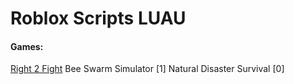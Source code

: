 # Roblox Scripts LUAU
#### Games:

[Right 2 Fight](https://roblox.com/games)
Bee Swarm Simulator [1]
Natural Disaster Survival [0]
